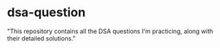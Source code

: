 # dsa-question
"This repository contains all the DSA questions I'm practicing, along with their detailed solutions."
